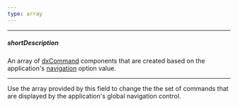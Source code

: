 ```yaml
---
type: array
---
```

---
##### shortDescription
An array of [dxCommand](/api-reference/40%20SPA%20Framework/Markup%20Components/dxCommand '/Documentation/ApiReference/SPA_Framework/Markup_Components/dxCommand/') components that are created based on the application's [navigation](/api-reference/40%20SPA%20Framework/HtmlApplication/1%20Configuration/navigation.md '/Documentation/ApiReference/SPA_Framework/HtmlApplication/Configuration/#navigation') option value.

---
Use the array provided by this field to change the the set of commands that are displayed by the application's global navigation control.